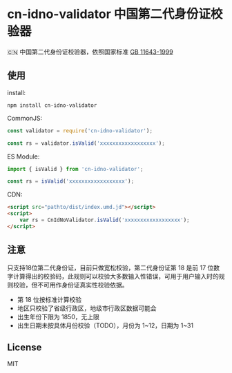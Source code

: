 # cn-idno-validator 中国第二代身份证校验器

🇨🇳 中国第二代身份证校验器，依照国家标准 [GB 11643-1999](http://www.gb688.cn/bzgk/gb/newGbInfo?hcno=080D6FBF2BB468F9007657F26D60013E)

## 使用

install:
```
npm install cn-idno-validator
```

CommonJS:
```js
const validator = require('cn-idno-validator');

const rs = validator.isValid('xxxxxxxxxxxxxxxxxx');
```

ES Module:
```js
import { isValid } from 'cn-idno-validator';

const rs = isValid('xxxxxxxxxxxxxxxxxx');
```

CDN:
```html
<script src="pathto/dist/index.umd.jd"></script>
<script>
    var rs = CnIdNoValidator.isValid('xxxxxxxxxxxxxxxxxx');
</script>
```

## 注意

只支持18位第二代身份证，目前只做宽松校验，第二代身份证第 18 是前 17 位数字计算得出的校验码，此规则可以校验大多数输入性错误，可用于用户输入时的规则校验，但不可用作身份证真实性校验依据。

- 第 18 位按标准计算校验
- 地区只校验了省级行政区，地级市行政区数据可能会
- 出生年份下限为 1850，无上限
- 出生日期未按具体月份校验（TODO），月份为 1\~12，日期为 1\~31

## License

MIT
